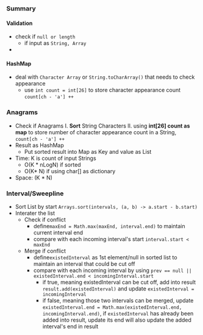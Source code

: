 ### Summary
#### Validation
 - check if `null or length`
	 - if input as `String, Array`
 - 
#### HashMap
- deal with `Character Array` or `String.toCharArray()` that needs to check appearance
	- use `int count = int[26]` to store character appearance count `count[ch - 'a'] ++`
###  Anagrams
- Check if Anagrams
	I. **Sort** String Characters 
	II. using **int[26] count as map** to store number of character appearance count in a String, `count[ch - 'a'] ++`
- Result as HashMap
	- Put sorted result into Map as Key and value as List<String>
- Time: K is count of input Strings
	- O(K * nLogN)  if sorted
	- O(K* N) if using char[] as dictionary
- Space: (K * N)
### Interval/Sweepline
- Sort List by start `Arrays.sort(intervals, (a, b) -> a.start - b.start)`
- Interater the list
	- Check if conflict
		- define`maxEnd = Math.max(maxEnd, interval.end)` to maintain current interval end
		- compare with each incoming interval's start `interval.start < maxEnd`
	- Merge if conflict
		- define`existedInterval` as 1st element/null in sorted list to maintain an interval that could be cut off
		- compare with each incoming interval by using `prev == null || existedInterval.end < incomingInterval.start`
			- if true, meaning existedInterval can be cut off, add into result `result.add(existedInterval)` and update `existedInterval = incomingInterval`
			- if false, meaning those two intervals can be merged, update `existedInterval.end = Math.max(existedInterval.end, incomingInterval.end)`, if `existedInterval` has already been added into result, update its end will also update the added interval's end in result
<!--stackedit_data:
eyJoaXN0b3J5IjpbLTk3MDg0MjQ1NiwzNzU2MjgyMTcsLTE4NT
M1MTQ4NjQsLTIzMzY2Mzk3NSwyOTA0NjM5NSwtMTU2MjU5Mjg3
MCwtNTAwMzU4MTE1XX0=
-->